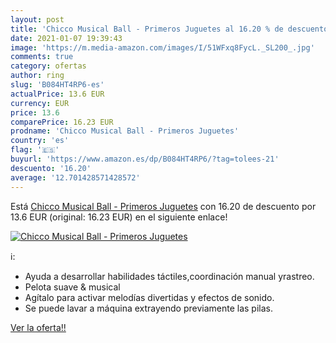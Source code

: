```yaml
---
layout: post
title: 'Chicco Musical Ball - Primeros Juguetes al 16.20 % de descuento'
date: 2021-01-07 19:39:43
image: 'https://m.media-amazon.com/images/I/51WFxq8FycL._SL200_.jpg'
comments: true
category: ofertas
author: ring
slug: 'B084HT4RP6-es'
actualPrice: 13.6 EUR
currency: EUR
price: 13.6
comparePrice: 16.23 EUR
prodname: 'Chicco Musical Ball - Primeros Juguetes'
country: 'es'
flag: '🇪🇸'
buyurl: 'https://www.amazon.es/dp/B084HT4RP6/?tag=tolees-21'
descuento: '16.20'
average: '12.701428571428572'
---
```


Está [Chicco Musical Ball - Primeros Juguetes](https://www.amazon.es/dp/B084HT4RP6/?tag=tolees-21) con 16.20 de descuento por 13.6 EUR (original: 16.23 EUR) en el siguiente enlace!

[![Chicco Musical Ball - Primeros Juguetes](https://m.media-amazon.com/images/I/51WFxq8FycL._SL200_.jpg)](https://www.amazon.es/dp/B084HT4RP6/?tag=tolees-21)

ℹ️:

- Ayuda a desarrollar habilidades táctiles,coordinación manual yrastreo.
- Pelota suave & musical
- Agítalo para activar melodías divertidas y efectos de sonido.
- Se puede lavar a máquina extrayendo previamente las pilas.

[Ver la oferta!!](https://www.amazon.es/dp/B084HT4RP6/?tag=tolees-21)
